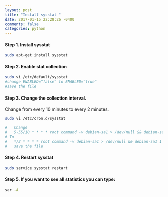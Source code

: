 ```yaml
---
layout: post
title: "Install sysstat "
date: 2017-01-15 22:28:26 -0400
comments: false
categories: python
---
```


#### Step 1. Install sysstat

```bash
sudo apt-get install sysstat
```

#### Step 2. Enable stat collection

```bash
sudo vi /etc/default/sysstat
#change ENABLED=”false” to ENABLED=”true”
#save the file
```

#### Step 3. Change the collection interval.

Change from every 10 minutes to every 2 minutes.

```bash
sudo vi /etc/cron.d/sysstat

#   Change
#   5-55/10 * * * * root command -v debian-sa1 > /dev/null && debian-sa1 1 1
# To
#   */2 * * * * root command -v debian-sa1 > /dev/null && debian-sa1 1 1
#   save the file
```

#### Step 4. Restart sysstat

```bash
sudo service sysstat restart
```

#### Step 5. If you want to see all statistics you can type:

```bash
sar -A
```

<!--  Enter text below, if you want -->
